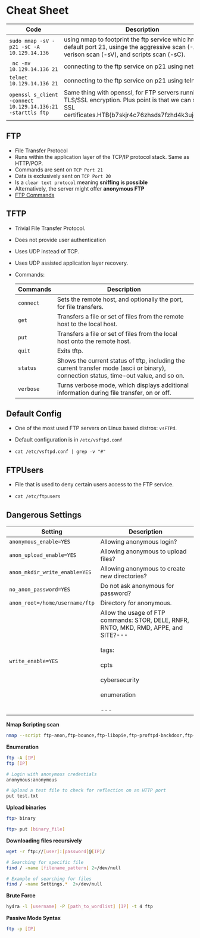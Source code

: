 # Cheat Sheet

| **Code**                                                   | **Description**                                                                                                                                                   |
| ---------------------------------------------------------- | ----------------------------------------------------------------------------------------------------------------------------------------------------------------- |
| `sudo nmap -sV -p21 -sC -A 10.129.14.136`                  | using nmap to footprint the ftp service whic hruns on default port 21, usinge the aggressive scan (-A), verison scan (-sV), and scripts scan (-sC).               |
| ` nc -nv 10.129.14.136 21`                                 | connecting to the ftp service on p21 using netcat                                                                                                                 |
| `telnet 10.129.14.136 21`                                  | connecting to the ftp service on p21 using telnet                                                                                                                 |
| `openssl s_client -connect 10.129.14.136:21 -starttls ftp` | Same thing with openssl, for FTP servers running on TLS/SSL encryption. Plus point is that we can see the SSL certificates.HTB{b7skjr4c76zhsds7fzhd4k3ujg7nhdjre} |

## FTP

- File Transfer Protocol
- Runs within the application layer of the TCP/IP protocol stack. Same as HTTP/POP.
- Commands are sent on `TCP Port 21`
- Data is exclusively sent on `TCP Port 20`
- Is a `clear text protocol` meaning **sniffing is possible**
- Alternatively, the server might offer **anonymous FTP**
- [FTP Commands](<(https://www.serv-u.com/ftp-server-windows/commands)>)

## TFTP

- Trivial File Transfer Protocol.

- Does not provide user authentication

- Uses UDP instead of TCP.

- Uses UDP assisted application layer recovery.

- Commands:
  

  | **Commands** | **Description**                                                                                                                        |
  | ------------ | -------------------------------------------------------------------------------------------------------------------------------------- |
  | `connect`    | Sets the remote host, and optionally the port, for file transfers.                                                                     |
  | `get`        | Transfers a file or set of files from the remote host to the local host.                                                               |
  | `put`        | Transfers a file or set of files from the local host onto the remote host.                                                             |
  | `quit`       | Exits tftp.                                                                                                                            |
  | `status`     | Shows the current status of tftp, including the current transfer mode (ascii or binary), connection status, time-out value, and so on. |
  | `verbose`    | Turns verbose mode, which displays additional information during file transfer, on or off.                                             |

## Default Config

- One of the most used FTP servers on Linux based distros: `vsFTPd`.

- Default configuration is in `/etc/vsftpd.conf`

- ```shell-session
  cat /etc/vsftpd.conf | grep -v "#"
  ```

## FTPUsers

- File that is used to deny certain users access to the FTP service.

- ```shell-session
  cat /etc/ftpusers
  ```

## Dangerous Settings

| **Setting**                    | **Description**                                                                                                                                                             |
| ------------------------------ | --------------------------------------------------------------------------------------------------------------------------------------------------------------------------- |
| `anonymous_enable=YES`         | Allowing anonymous login?                                                                                                                                                   |
| `anon_upload_enable=YES`       | Allowing anonymous to upload files?                                                                                                                                         |
| `anon_mkdir_write_enable=YES`  | Allowing anonymous to create new directories?                                                                                                                               |
| `no_anon_password=YES`         | Do not ask anonymous for password?                                                                                                                                          |
| `anon_root=/home/username/ftp` | Directory for anonymous.                                                                                                                                                    |
| `write_enable=YES`             | Allow the usage of FTP commands: STOR, DELE, RNFR, RNTO, MKD, RMD, APPE, and SITE?---<br/><br/>tags:<br/><br/>cpts<br/><br/>cybersecurity<br/><br/>enumeration<br/><br/>--- |

**Nmap Scripting scan**

```bash
nmap --script ftp-anon,ftp-bounce,ftp-libopie,ftp-proftpd-backdoor,ftp-vsftpd-backdoor,ftp-vuln-cve2010-4221,tftp-enum -p 21 [IP]
```

**Enumeration**

```bash
ftp -A [IP]
ftp [IP]

# Login with anonymous credentials
anonymous:anonymous

# Upload a test file to check for reflection on an HTTP port
put test.txt
```

**Upload binaries**

```bash
ftp> binary

ftp> put [binary_file]
```

**Downloading files recursively**

```bash
wget -r ftp://[user]:[password]@[IP]/

# Searching for specific file
find / -name [filename_pattern] 2>/dev/null

# Example of searching for files
find / -name Settings.*  2>/dev/null
```

**Brute Force**

```bash
hydra -l [username] -P [path_to_wordlist] [IP] -t 4 ftp
```

**Passive Mode Syntax**

```bash
ftp -p [IP]
```